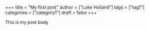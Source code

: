 +++
title = "My first post"
author = ["Luke Holland"]
tags = ["tag1"]
categories = ["category1"]
draft = false
+++

This is my post body
